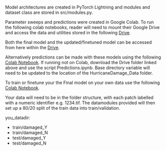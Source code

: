 Model architectures are created in PyTorch Lightning and modules and dataset class are stored in src/modules.py. 

Parameter sweeps and predictions were created in Google Colab. To run the following colab notebooks, reader will need to mount their Google Drive and access the data and utilities stored in the following [Drive](https://drive.google.com/drive/folders/1b9qMhMblYRnJHzZOqJeFnltUX9jpfLTo?usp=sharing). 

Both the final model and the updated/finetuned model can be accessed from here within the [Drive](https://drive.google.com/drive/folders/1sSKn6YagtzL70m8Ck3N3yppETwmd0hae?usp=sharing).

Alternatively predictions can be made with these models using the following [Colab Notebook](https://colab.research.google.com/drive/1EQUWDyDrzC-ZCKZ-z6f0sTiqZ1TF0BoX?usp=sharing). If running not on Colab, download the Drive folder linked above and use the script Predictions.ipynb. Base directory variable will need to be updated to the location of the HurricaneDamage_Data folder. 


To train or finetune your the Final model on your own data use the following [Colab Notebook](https://colab.research.google.com/drive/1M_XMjO6K1uJeCehBkYy9ijEa7eX9qDtb?usp=sharing). 

Your data will need to be in the folder structure, with each patch labelled with a numeric identifier e.g. 1234.tif. The datamodules provided will then set up a 80/20 split of the train data into train/validation.

you_datadir:
- train/damaged_Y
- train/damaged_N
- test/damaged_Y
- test/damaged_N

